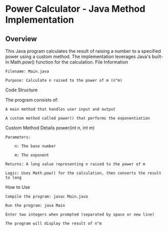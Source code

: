 # Power Calculator - Java Method Implementation
## Overview

This Java program calculates the result of raising a number to a specified power using a custom method. The implementation leverages Java's built-in Math.pow() function for the calculation.
File Information

    Filename: Main.java

    Purpose: Calculate n raised to the power of m (n^m)

Code Structure

The program consists of:

    A main method that handles user input and output

    A custom method called power() that performs the exponentiation

Custom Method Details
power(int n, int m)

    Parameters:

        n: The base number

        m: The exponent

    Returns: A long value representing n raised to the power of m

    Logic: Uses Math.pow() for the calculation, then converts the result to long

How to Use

    Compile the program: javac Main.java

    Run the program: java Main

    Enter two integers when prompted (separated by space or new line)

    The program will display the result of n^m
